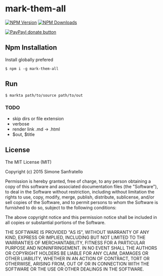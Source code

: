 # mark-them-all

[![NPM Version](http://img.shields.io/npm/v/mark-them-all.svg?style=flat)](https://www.npmjs.org/package/mark-them-all)
[![NPM Downloads](https://img.shields.io/npm/dm/mark-them-all.svg?style=flat)](https://www.npmjs.org/package/mark-them-all)

[![PayPayl donate button](https://img.shields.io/badge/paypal-donate-yellow.svg)](https://www.paypal.com/cgi-bin/webscr?cmd=_s-xclick&hosted_button_id=MRV4AM2CA9F78 "Donate using Paypal")



## Npm Installation

Install globally prefered
    
```
$ npm i -g mark-them-all
```

## Run

```
$ markta path/to/source path/to/out
```

### TODO

- skip dirs or file extension
- verbose
- render link .md -> .html
- $out, $title



## License

The MIT License (MIT)

Copyright (c) 2015 Simone Sanfratello

Permission is hereby granted, free of charge, to any person obtaining a copy
of this software and associated documentation files (the "Software"), to deal
in the Software without restriction, including without limitation the rights
to use, copy, modify, merge, publish, distribute, sublicense, and/or sell
copies of the Software, and to permit persons to whom the Software is
furnished to do so, subject to the following conditions:

The above copyright notice and this permission notice shall be included in all
copies or substantial portions of the Software.

THE SOFTWARE IS PROVIDED "AS IS", WITHOUT WARRANTY OF ANY KIND, EXPRESS OR
IMPLIED, INCLUDING BUT NOT LIMITED TO THE WARRANTIES OF MERCHANTABILITY,
FITNESS FOR A PARTICULAR PURPOSE AND NONINFRINGEMENT. IN NO EVENT SHALL THE
AUTHORS OR COPYRIGHT HOLDERS BE LIABLE FOR ANY CLAIM, DAMAGES OR OTHER
LIABILITY, WHETHER IN AN ACTION OF CONTRACT, TORT OR OTHERWISE, ARISING FROM,
OUT OF OR IN CONNECTION WITH THE SOFTWARE OR THE USE OR OTHER DEALINGS IN THE
SOFTWARE.
